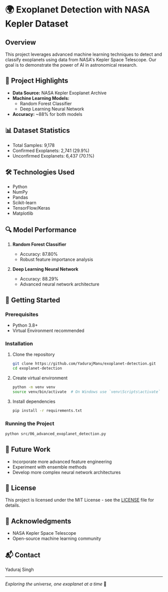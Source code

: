 # 🌍 Exoplanet Detection with NASA Kepler Dataset

## Overview
This project leverages advanced machine learning techniques to detect and classify exoplanets using data from NASA's Kepler Space Telescope. Our goal is to demonstrate the power of AI in astronomical research.

## 🚀 Project Highlights
- **Data Source:** NASA Kepler Exoplanet Archive
- **Machine Learning Models:** 
  - Random Forest Classifier
  - Deep Learning Neural Network
- **Accuracy:** ~88% for both models

## 📊 Dataset Statistics
- Total Samples: 9,178
- Confirmed Exoplanets: 2,741 (29.9%)
- Unconfirmed Exoplanets: 6,437 (70.1%)

## 🛠 Technologies Used
- Python
- NumPy
- Pandas
- Scikit-learn
- TensorFlow/Keras
- Matplotlib

## 🔍 Model Performance
1. **Random Forest Classifier**
   - Accuracy: 87.80%
   - Robust feature importance analysis

2. **Deep Learning Neural Network**
   - Accuracy: 88.29%
   - Advanced neural network architecture

## 🏁 Getting Started

### Prerequisites
- Python 3.8+
- Virtual Environment recommended

### Installation
1. Clone the repository
   ```bash
   git clone https://github.com/YadurajManu/exoplanet-detection.git
   cd exoplanet-detection
   ```

2. Create virtual environment
   ```bash
   python -m venv venv
   source venv/bin/activate  # On Windows use `venv\Scripts\activate`
   ```

3. Install dependencies
   ```bash
   pip install -r requirements.txt
   ```

### Running the Project
```bash
python src/06_advanced_exoplanet_detection.py
```

## 🌟 Future Work
- Incorporate more advanced feature engineering
- Experiment with ensemble methods
- Develop more complex neural network architectures

## 📄 License
This project is licensed under the MIT License - see the [LICENSE](LICENSE) file for details.

## 🙏 Acknowledgments
- NASA Kepler Space Telescope
- Open-source machine learning community

## 📬 Contact
Yaduraj Singh

---
*Exploring the universe, one exoplanet at a time* 🌠
